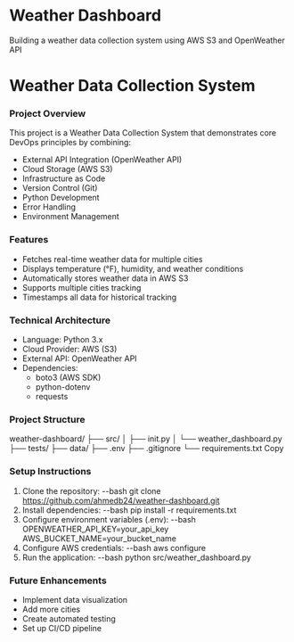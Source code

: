 # Weather Dashboard
Building a weather data collection system using AWS S3 and OpenWeather API

# Weather Data Collection System
### Project Overview
This project is a Weather Data Collection System that demonstrates core DevOps principles by combining:

* External API Integration (OpenWeather API)
* Cloud Storage (AWS S3)
* Infrastructure as Code
* Version Control (Git)
* Python Development
* Error Handling
* Environment Management
### Features
* Fetches real-time weather data for multiple cities
* Displays temperature (°F), humidity, and weather conditions
* Automatically stores weather data in AWS S3
* Supports multiple cities tracking
* Timestamps all data for historical tracking
### Technical Architecture
* Language: Python 3.x
* Cloud Provider: AWS (S3)
* External API: OpenWeather API
* Dependencies:
    * boto3 (AWS SDK)
    * python-dotenv
    * requests
### Project Structure
weather-dashboard/ ├── src/ │ ├── init.py │ └── weather_dashboard.py ├── tests/ ├── data/ ├── .env ├── .gitignore └── requirements.txt Copy

### Setup Instructions
1. Clone the repository: --bash git clone https://github.com/ahmedb24/weather-dashboard.git
2. Install dependencies: --bash pip install -r requirements.txt
3. Configure environment variables (.env): --bash OPENWEATHER_API_KEY=your_api_key AWS_BUCKET_NAME=your_bucket_name
4. Configure AWS credentials: --bash aws configure
5. Run the application: --bash python src/weather_dashboard.py

### Future Enhancements
* Implement data visualization 
* Add more cities 
* Create automated testing 
* Set up CI/CD pipeline